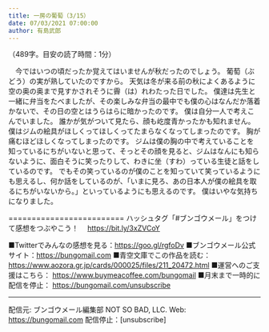 ```yaml
---
title: 一房の葡萄（3/15）
date: 07/03/2021 07:00:00
author: 有島武郎
---
```


（489字。目安の読了時間：1分）

　今ではいつの頃だったか覚えてはいませんが秋だったのでしょう。
葡萄（ぶどう）の実が熟していたのですから。
天気は冬が来る前の秋によくあるように空の奥の奥まで見すかされそうに霽（は）れわたった日でした。
僕達は先生と一緒に弁当をたべましたが、その楽しみな弁当の最中でも僕の心はなんだか落着かないで、その日の空とはうらはらに暗かったのです。
僕は自分一人で考えこんでいました。
誰かが気がついて見たら、顔も屹度青かったかも知れません。
僕はジムの絵具がほしくってほしくってたまらなくなってしまったのです。
胸が痛むほどほしくなってしまったのです。
ジムは僕の胸の中で考えていることを知っているにちがいないと思って、そっとその顔を見ると、ジムはなんにも知らないように、面白そうに笑ったりして、わきに坐（すわ）っている生徒と話をしているのです。
でもその笑っているのが僕のことを知っていて笑っているようにも思えるし、何か話をしているのが、「いまに見ろ、あの日本人が僕の絵具を取るにちがいないから。」といっているようにも思えるのです。
僕はいやな気持ちになりました。

=========================
ハッシュタグ「#ブンゴウメール」をつけて感想をつぶやこう！　
https://bit.ly/3xZVCoY

■Twitterでみんなの感想を見る：https://goo.gl/rgfoDv
■ブンゴウメール公式サイト：https://bungomail.com
■青空文庫でこの作品を読む：https://www.aozora.gr.jp/cards/000025/files/211_20472.html
■運営へのご支援はこちら： https://www.buymeacoffee.com/bungomail
■月末まで一時的に配信を停止： https://bungomail.com/unsubscribe

-------
配信元: ブンゴウメール編集部
NOT SO BAD, LLC.
Web: https://bungomail.com
配信停止：[unsubscribe]

